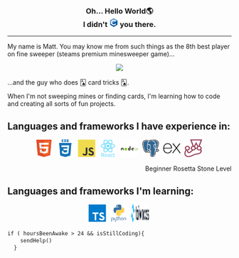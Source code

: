 <h3 align="center">
Oh... Hello World🌎<br>
I didn't <img src="https://github.com/devicons/devicon/blob/master/icons/c/c-original.svg" title="C" alt="see" width="20" height="20"/>&nbsp;you there.
</h3>

---

My name is Matt. You may know me from such things as the 8th best player on fine sweeper (steams premium minesweeper game)...

<div align="center">
  <img src="https://user-images.githubusercontent.com/48326572/202772694-6a0009be-9b31-45f5-a03b-73ac17b8d3a9.png"/>
</div>

...and the guy who does 🂡 card tricks 🂡.

When I'm not sweeping mines or finding cards, I'm learning how to code and creating all sorts of fun projects.

Languages and frameworks I have experience in:
---
<div align="center">
  <img src="https://github.com/devicons/devicon/blob/master/icons/html5/html5-original.svg" title="HTML5" alt="HTML" width="40" height="40"/>&nbsp;
  <img src="https://github.com/devicons/devicon/blob/master/icons/css3/css3-plain-wordmark.svg"  title="CSS3" alt="CSS" width="40" height="40"/>&nbsp;
  <img src="https://github.com/devicons/devicon/blob/master/icons/javascript/javascript-original.svg" title="JavaScript" alt="JavaScript" width="40" height="40"/>&nbsp;
  <img src="https://github.com/devicons/devicon/blob/master/icons/react/react-original-wordmark.svg" title="React" alt="React" width="40" height="40"/>&nbsp;  
  <img src="https://github.com/devicons/devicon/blob/master/icons/nodejs/nodejs-original-wordmark.svg" title="NodeJS" alt="NodeJS" width="40" height="40"/>&nbsp;
    <img src="https://github.com/devicons/devicon/blob/master/icons/postgresql/postgresql-original.svg" title="PostgreSql" alt="PostgreSql" width="40" height="40"/>&nbsp;
  <img src="https://github.com/devicons/devicon/blob/master/icons/express/express-original.svg" title="Express" alt="Express" width="40" height="40"/>&nbsp;
  <img src="https://github.com/devicons/devicon/blob/master/icons/jest/jest-plain.svg" title="Jest" alt="Jest" width="40" height="40"/>&nbsp;
</div>
<p align="right">Beginner Rosetta Stone Level</p>

Languages and frameworks I'm learning:
---
<div align="center">
  <img src="https://github.com/devicons/devicon/blob/master/icons/typescript/typescript-original.svg" title="Typescript" alt="Typescript" width="40" height="40"/>&nbsp;
  <img src="https://github.com/devicons/devicon/blob/master/icons/python/python-original-wordmark.svg" title="Python" alt="Python" width="40" height="40"/>&nbsp;  
  <img src="https://github.com/devicons/devicon/blob/master/icons/tailwindcss/tailwindcss-original-wordmark.svg" title="Tailwind" alt="Tailwind" width="40" height="40"/>&nbsp;
</div>

```
if ( hoursBeenAwake > 24 && isStillCoding){ 
    sendHelp() 
  }
```
